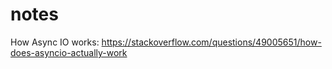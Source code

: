 # notes

How Async IO works: 
https://stackoverflow.com/questions/49005651/how-does-asyncio-actually-work

